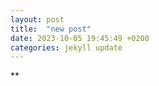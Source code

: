 ```yaml
---
layout: post
title:  "new post"
date: 2023-10-05 19:45:49 +0200
categories: jekyll update
---
```





![]()**&nbsp;



[jekyll-docs]: https://jekyllrb.com/docs/home
[jekyll-gh]:   https://github.com/jekyll/jekyll
[jekyll-talk]: https://talk.jekyllrb.com/
